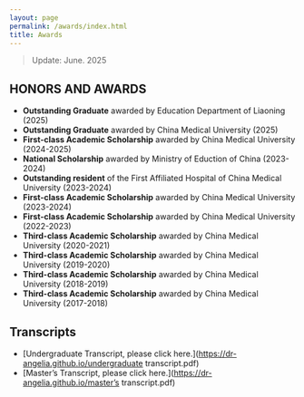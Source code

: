 ```yaml
---
layout: page
permalink: /awards/index.html
title: Awards
---
```


> Update: June. 2025

## HONORS AND AWARDS

- **Outstanding Graduate** awarded by Education Department of Liaoning (2025)
- **Outstanding Graduate** awarded by China Medical University (2025)
- **First-class Academic Scholarship** awarded by China Medical University (2024-2025)
- **National Scholarship** awarded by Ministry of Eduction of China (2023-2024)<br>
- **Outstanding resident** of the First Affiliated Hospital of China Medical University (2023-2024)<br>
- **First-class Academic Scholarship** awarded by China Medical University (2023-2024)<br>
- **First-class Academic Scholarship** awarded by China Medical University (2022-2023)<br>
- **Third-class Academic Scholarship** awarded by China Medical University (2020-2021)<br>
- **Third-class Academic Scholarship** awarded by China Medical University (2019-2020)<br>
- **Third-class Academic Scholarship** awarded by China Medical University (2018-2019)<br>
- **Third-class Academic Scholarship** awarded by China Medical University (2017-2018)<br>

## Transcripts

- [Undergraduate Transcript, please click here.](https://dr-angelia.github.io/undergraduate transcript.pdf)
- [Master’s Transcript, please click here.](https://dr-angelia.github.io/master’s transcript.pdf)

<br>
